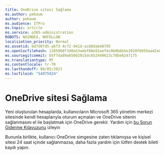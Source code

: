 ```yaml
---
title: OneDrive sitesi Sağlama
ms.author: pebaum
author: pebaum
ms.audience: ITPro
ms.topic: article
ms.service: o365-administration
ROBOTS: NOINDEX, NOFOLLOW
localization_priority: Normal
ms.assetid: bd7d87d5-abf3-4c72-941d-ac88dab48795
ms.openlocfilehash: 1285968f3d0a53aebf88e91aefdc0b0b6b5e2020f8959aa42e85151a800c68ed
ms.sourcegitcommit: b5f7da89a650d2915dc652449623c78be6247175
ms.translationtype: MT
ms.contentlocale: tr-TR
ms.lasthandoff: 08/05/2021
ms.locfileid: "54075924"
---
```

# <a name="onedrive-site-provisioning"></a>OneDrive sitesi Sağlama

Yeni oluşturulan hesaplarda, kullanıcıların Microsoft 365 yönetim merkezi sitesinde kendi hesaplarıyla oturum açmaları ve OneDrive sitenin sağlanmasını el ile başlatmak için OneDrive gerekir.
Yardım için [bu Sorun Giderme Kılavuzunu](https://docs.microsoft.com/sharepoint/support/sites/troubleshooting-guide-for-sites-stopped-at-provisioning) izleyin

Bununla birlikte, kullanıcı OneDrive simgesine zaten tıklamışsa ve kişisel sitesi 24 saat içinde sağlanmazsa, daha fazla yardım için lütfen destek bileti kaydı yapın.


